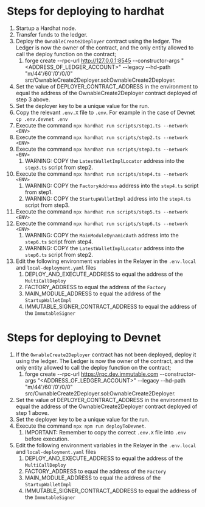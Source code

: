 # Steps for deploying to hardhat

1. Startup a Hardhat node.
2. Transfer funds to the ledger.
3. Deploy the `OwnableCreate2Deployer` contract using the ledger. The Ledger is now the owner of the contract, and the
only entity allowed to call the deploy function on the contract;
    1. forge create --rpc-url <http://127.0.0.1:8545> --constructor-args "<ADDRESS_OF_LEDGER_ACCOUNT>" --legacy --hd-path "m/44'/60'/0'/0/0" src/OwnableCreate2Deployer.sol:OwnableCreate2Deployer.
4. Set the value of DEPLOYER_CONTRACT_ADDRESS in the environment to equal the address of the OwnableCreate2Deployer contract deployed of step 3 above.
5. Set the deployer key to be a unique value for the run.
6. Copy the relevant `.env.X` file to `.env`. For example in the case of Devnet `cp .env.devnet .env`
7. Execute the command `npx hardhat run scripts/step1.ts --network <ENV>`
8. Execute the command `npx hardhat run scripts/step2.ts --network <ENV>`
9. Execute the command `npx hardhat run scripts/step3.ts --network <ENV>`
    1. WARNING: COPY the `LatestWalletImplLocator` address into the `step3.ts` script from step2.
10. Execute the command `npx hardhat run scripts/step4.ts --network <ENV>`
    1. WARNING: COPY the `FactoryAddress` address into the `step4.ts` script from step1.
    2. WARNING: COPY the `StartupWalletImpl` address into the `step4.ts` script from step3.
11. Execute the command `npx hardhat run scripts/step5.ts --network <ENV>`
12. Execute the command `npx hardhat run scripts/step6.ts --network <ENV>`
    1. WARNING: COPY the `MainModuleDynamicAuth` address into the `step6.ts` script from step4.
    1. WARNING: COPY the `LatestWalletImplLocator` address into the `step6.ts` script from step2.
13. Edit the following environment variables in the Relayer in the `.env.local` and `local-deployment.yaml` files
    1. DEPLOY_AND_EXECUTE_ADDRESS to equal the address of the `MultiCallDeploy`
    2. FACTORY_ADDRESS to equal the address of the `Factory`
    3. MAIN_MODULE_ADDRESS to equal the address of the `StartupWalletImpl`
    4. IMMUTABLE_SIGNER_CONTRACT_ADDRESS to equal the address of the `ImmutableSigner`

# Steps for deploying to Devnet

1. If the `OwnableCreate2Deployer` contract has not been deployed, deploy it using the ledger. The Ledger is now the owner of the contract, and the
only entity allowed to call the deploy function on the contract;
    1. forge create --rpc-url <https://rpc.dev.immutable.com> --constructor-args "<ADDRESS_OF_LEDGER_ACCOUNT>" --legacy --hd-path "m/44'/60'/0'/0/0" src/OwnableCreate2Deployer.sol:OwnableCreate2Deployer.
2. Set the value of DEPLOYER_CONTRACT_ADDRESS in the environment to equal the address of the OwnableCreate2Deployer contract deployed of step 1 above.
3. Set the deployer key to be a unique value for the run.
4. Execute the command `npx npm run deployToDevnet`.
    1. IMPORTANT: Remember to copy the correct `.env.X` file into `.env` before execution.
5. Edit the following environment variables in the Relayer in the `.env.local` and `local-deployment.yaml` files
    1. DEPLOY_AND_EXECUTE_ADDRESS to equal the address of the `MultiCallDeploy`
    2. FACTORY_ADDRESS to equal the address of the `Factory`
    3. MAIN_MODULE_ADDRESS to equal the address of the `StartupWalletImpl`
    4. IMMUTABLE_SIGNER_CONTRACT_ADDRESS to equal the address of the `ImmutableSigner`
